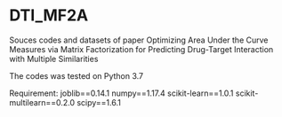 # DTI_MF2A
Souces codes and datasets of paper Optimizing Area Under the Curve Measures via Matrix Factorization for Predicting Drug-Target Interaction with Multiple Similarities

The codes was tested on Python 3.7

Requirement:
joblib==0.14.1
numpy==1.17.4
scikit-learn==1.0.1
scikit-multilearn==0.2.0
scipy==1.6.1


